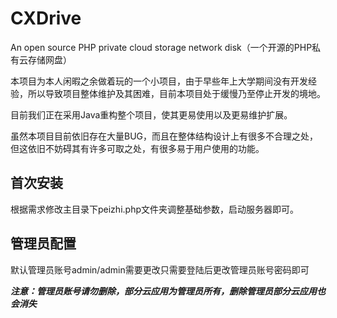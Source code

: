 # CXDrive

An open source PHP private cloud storage network disk（一个开源的PHP私有云存储网盘）

本项目为本人闲暇之余做着玩的一个小项目，由于早些年上大学期间没有开发经验，所以导致项目整体维护及其困难，目前本项目处于缓慢乃至停止开发的境地。

目前我们正在采用Java重构整个项目，使其更易使用以及更易维护扩展。

虽然本项目目前依旧存在大量BUG，而且在整体结构设计上有很多不合理之处，但这依旧不妨碍其有许多可取之处，有很多易于用户使用的功能。

## 首次安装

根据需求修改主目录下peizhi.php文件夹调整基础参数，启动服务器即可。

## 管理员配置

默认管理员账号admin/admin需要更改只需要登陆后更改管理员账号密码即可

***注意：管理员账号请勿删除，部分云应用为管理员所有，删除管理员部分云应用也会消失***
